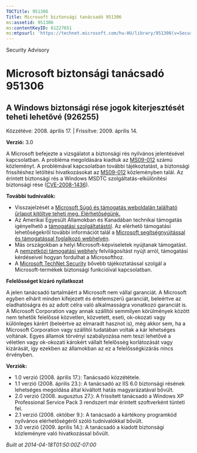 ```yaml
---
TOCTitle: 951306
Title: Microsoft biztonsági tanácsadó 951306
ms:assetid: 951306
ms:contentKeyID: 61227651
ms:mtpsurl: 'https://technet.microsoft.com/hu-HU/library/951306(v=Security.10)'
---
```


Security Advisory

Microsoft biztonsági tanácsadó 951306
=====================================

A Windows biztonsági rése jogok kiterjesztését teheti lehetővé (926255)
-----------------------------------------------------------------------

Közzétéve: 2008. április 17. | Frissítve: 2009. április 14.

**Verzió:** 3.0

A Microsoft befejezte a vizsgálatot a biztonsági rés nyilvános jelentésével kapcsolatban. A probléma megoldására kiadtuk az [MS09-012](http://go.microsoft.com/fwlink/?linkid=132587) számú közleményt. A problémával kapcsolatban további tájékoztatást, a biztonsági frissítéshez letöltési hivatkozásokat az [MS09-012](http://go.microsoft.com/fwlink/?linkid=132587) közleményben talál. Az érintett biztonsági rés a Windows MSDTC szolgáltatás-elkülönítési biztonsági rése ([CVE-2008-1436](http://www.cve.mitre.org/cgi-bin/cvename.cgi?name=cve-2008-1436)).

**További tudnivalók:**

-   Visszajelzését a [Microsoft Súgó és támogatás weboldalán található űrlapot kitöltve teheti meg. Elérhetőségünk.](https://support.microsoft.com/common/survey.aspx?scid=sw;en;1257&amp;showpage=1&amp;ws=technet&amp;sd=tech)
-   Az Amerikai Egyesült Államokban és Kanadában technikai támogatás igényelhető a [támogatási szolgáltatástól](http://go.microsoft.com/fwlink/?linkid=21131). Az elérhető támogatási lehetőségekről további információt talál a [Microsoft segítségnyújtással és támogatással foglalkozó webhelyén](http://support.microsoft.com/).
-   Más országokban a helyi Microsoft-képviseletek nyújtanak támogatást. A [nemzetközi támogatási webhely](http://go.microsoft.com/fwlink/?linkid=21155) felvilágosítást nyújt arról, támogatási kérdéseivel hogyan fordulhat a Microsofthoz.
-   A [Microsoft TechNet Security](http://go.microsoft.com/fwlink/?linkid=21132) bővebb tájékoztatással szolgál a Microsoft-termékek biztonsági funkcióival kapcsolatban.

**Felelősséget kizáró nyilatkozat**

A jelen tanácsadó tartalmáért a Microsoft nem vállal garanciát. A Microsoft egyben elhárít minden kifejezett és értelemszerű garanciát, beleértve az eladhatóságra és az adott célra való alkalmasságra vonatkozó garanciát is. A Microsoft Corporation vagy annak szállítói semmilyen körülmények között nem tehetők felelőssé közvetlen, közvetett, eseti, ok-okozati vagy különleges kárért (beleértve az elmaradt hasznot is), még akkor sem, ha a Microsoft Corporation vagy szállítói tudatában voltak a kár lehetséges voltának. Egyes államok törvényi szabályozása nem teszi lehetővé a véletlen vagy ok-okozati károkért vállalt felelősség korlátozását vagy kizárását, így ezekben az államokban az ez a felelősségkizárás nincs érvényben.

**Verziók:**

-   1.0 verzió (2008. április 17.): Tanácsadó közzététele.
-   1.1 verzió (2008. április 23.): A tanácsadó az IIS 6.0 biztonsági résének lehetséges megoldása által kiváltott hatás magyarázatával bővült.
-   2.0 verzió (2008. augusztus 27.): A frissített tanácsadó a Windows XP Professional Service Pack 3 rendszert már érintett szoftverként tünteti fel.
-   2.1 verzió (2008. október 9.): A tanácsadó a kártékony programkód nyilvános elérhetőségéről szóló tudnivalókkal bővült.
-   3.0 verzió (2009. április 14.): A tanácsadó a kiadott biztonsági közleményre való hivatkozással bővült.

*Built at 2014-04-18T01:50:00Z-07:00*
